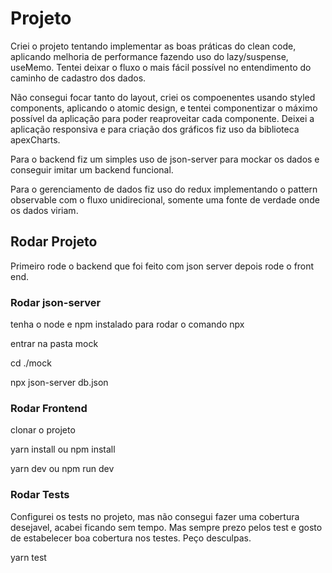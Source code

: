 # Projeto

Criei o projeto tentando implementar as boas práticas do clean code, aplicando melhoria de performance fazendo uso do lazy/suspense, useMemo. Tentei deixar o fluxo o mais fácil possível no entendimento do caminho de cadastro dos dados.

Não consegui focar tanto do layout, criei os compoenentes usando styled components, aplicando o atomic design, e tentei componentizar o máximo possível da aplicação para poder reaproveitar cada componente. Deixei a aplicação responsiva e para criação dos gráficos fiz uso da biblioteca apexCharts.

Para o backend fiz um simples uso de json-server para mockar os dados e conseguir imitar um backend funcional.

Para o gerenciamento de dados fiz uso do redux implementando o pattern observable com o fluxo unidirecional, somente uma fonte de verdade onde os dados viriam.

## Rodar Projeto

Primeiro rode o backend que foi feito com json server depois rode o front end.

### Rodar json-server

tenha o node e npm instalado para rodar o comando npx

entrar na pasta mock

cd ./mock

npx json-server db.json

### Rodar Frontend

clonar o projeto

yarn install ou npm install

yarn dev ou npm run dev

### Rodar Tests

Configurei os tests no projeto, mas não consegui fazer uma cobertura desejavel, acabei ficando sem tempo. Mas sempre prezo pelos test e gosto de estabelecer boa cobertura nos testes. Peço desculpas.

yarn test
